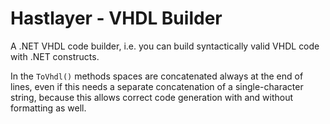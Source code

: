 ﻿# Hastlayer - VHDL Builder



A .NET VHDL code builder, i.e. you can build syntactically valid VHDL code with .NET constructs.

In the `ToVhdl()` methods spaces are concatenated always at the end of lines, even if this needs a separate concatenation of a single-character string, because this allows correct code generation with and without formatting as well.